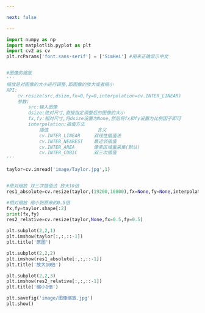 ```yaml
---

next: false

---
```




<BlogInfo id="1004" title="11.图像的缩放" author="白日梦想猿" pv=0 read_times=0 pre_cost_time="0分54秒" category="图像处理" tag_list="['图像处理']" create_time="2021.08.11 09:16:23" update_time="2021.08.11 10:08:39" />

```python
import numpy as np
import matplotlib.pyplot as plt
import cv2 as cv
plt.rcParams['font.sans-serif'] = ['SimHei'] #用来正确显示中文


#图像的缩放
'''
缩放是对图像的大小进行调整,即图像的放大或者缩小
API:
    cv.resize(src,dsize,fx=0,fy=0,interpolation=cv.INTER_LINEAR)
    参数:
        src:输入图像
        dsize:绝对尺寸,直接指定调整后的图像的大小
        fx,fy:相对尺寸,将dsize设置为None,然后将fx和fy设置为比例因子即可
        interpolation:插值方法
            插值                  含义
            cv.INTER_LINEAR     双线性插值法         
            cv.INTER_NEAREST    最近邻插值
            cv.INTER_AREA       像素区域重采集(默认)
            cv.INTER_CUBIC      双三次插值
'''

taylor=cv.imread('image/Taylor.jpg',1)


#绝对缩放 双三次插值法 放大10倍
res1_absolute=cv.resize(taylor,(19200,10800),fx=None,fy=None,interpolation=cv.INTER_CUBIC)

#相对缩放 缩小到原来的0.5倍
fx,fy=taylor.shape[:2]
print(fx,fy)
res2_relative=cv.resize(taylor,None,fx=0.5,fy=0.5)

plt.subplot(2,2,1)
plt.imshow(taylor[:,:,::-1])
plt.title('原图')

plt.subplot(2,2,2)
plt.imshow(res1_absolute[:,:,::-1])
plt.title('放大10倍')

plt.subplot(2,2,3)
plt.imshow(res2_relative[:,:,::-1])
plt.title('缩小1倍')

plt.savefig('image/图像缩放.jpg')
plt.show()










```



<ActionBox />
